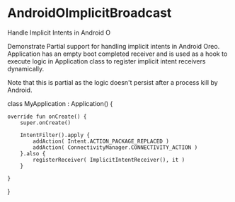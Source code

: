 # AndroidOImplicitBroadcast
Handle Implicit Intents in Android O

Demonstrate Partial support for handling implicit intents in Android Oreo.
Application has an empty boot completed receiver and is used as a hook to execute logic in Application class to
register implicit intent receivers dynamically.

Note that this is partial as the logic doesn't persist after a process kill by Android.

   
class MyApplication : Application() {

    override fun onCreate() {
        super.onCreate()

        IntentFilter().apply {
            addAction( Intent.ACTION_PACKAGE_REPLACED )
            addAction( ConnectivityManager.CONNECTIVITY_ACTION )
        }.also {
            registerReceiver( ImplicitIntentReceiver(), it )
        }

    }

}
